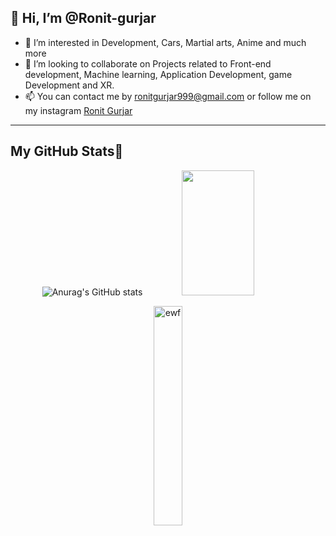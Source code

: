 ## 👋 Hi, I’m @Ronit-gurjar
- 👀 I’m interested in Development, Cars, Martial arts, Anime and much more
- 💞️ I’m looking to collaborate on Projects related to Front-end development, Machine learning, Application Development, game Development and XR. 
- 📫 You can contact me by ronitgurjar999@gmail.com or follow me on my instagram [Ronit Gurjar](https://www.instagram.com/ronitgurjar__)

<!---
Ronit-gurjar/Ronit-gurjar is a ✨ special ✨ repository because its `README.md` (this file) appears on your GitHub profile.
You can click the Preview link to take a look at your changes.
--->
---

## My GitHub Stats🧬
<div align='center'>
  
![Anurag's GitHub stats](https://github-readme-stats.vercel.app/api?username=Ronit-gurjar&count_private=true&theme=radical)<img width="48%" height="200px" src="https://github-readme-streak-stats.herokuapp.com/?user=Ronit-gurjar&theme=tokyonight" />
<p><img   margin-left="50%" margin-right="50%"  width="30%" src="https://github-readme-stats.vercel.app/api/top-langs?username=Ronit-gurjar&show_icons=true&locale=en&layout=compact" alt="ewf" /></p>

</div>
